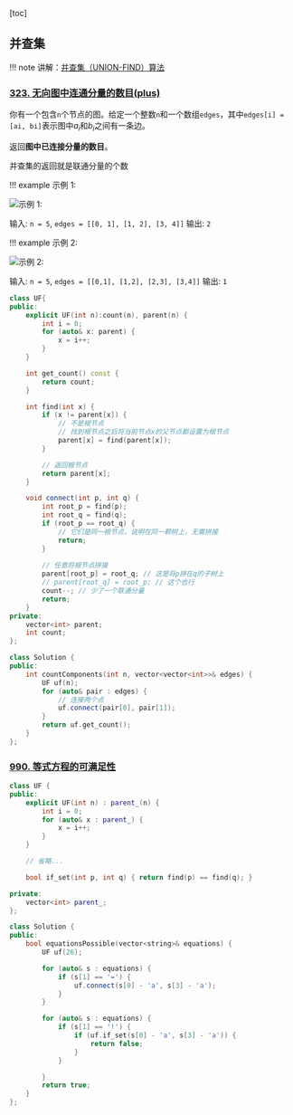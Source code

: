 [toc]

## 并查集

!!! note 讲解：[并查集（UNION-FIND）算法](https://labuladong.github.io/algo/di-yi-zhan-da78c/shou-ba-sh-03a72/bing-cha-j-323f3/)

### [323. 无向图中连通分量的数目(plus)](https://leetcode.cn/problems/number-of-connected-components-in-an-undirected-graph/description/)

你有一个包含`n`个节点的图。给定一个整数`n`和一个数组`edges`，其中`edges[i] = [ai, bi]`表示图中$a_i$和$b_i$之间有一条边。

返回**图中已连接分量的数目**。

并查集的返回就是联通分量的个数

!!! example 示例 1:

![示例 1:](https://assets.leetcode.com/uploads/2021/03/14/conn1-graph.jpg)

输入: `n = 5`, `edges = [[0, 1], [1, 2], [3, 4]]`
输出: `2`

!!! example 示例 2:


![示例 2:](https://assets.leetcode.com/uploads/2021/03/14/conn2-graph.jpg)

输入: `n = 5`, `edges = [[0,1], [1,2], [2,3], [3,4]]`
输出: `1`

```cpp
class UF{
public:
    explicit UF(int n):count(n), parent(n) {
        int i = 0;
        for (auto& x: parent) {
            x = i++;
        }
    }

    int get_count() const {
        return count;
    }

    int find(int x) {
        if (x != parent[x]) {
            // 不是根节点
            // 找到根节点之后将当前节点x的父节点都设置为根节点
            parent[x] = find(parent[x]);
        }

        // 返回根节点
        return parent[x];
    }

    void connect(int p, int q) {
        int root_p = find(p);
        int root_q = find(q);
        if (root_p == root_q) {
            // 它们是同一根节点，说明在同一颗树上，无需拼接
            return;
        }
        
        // 任意将根节点拼接
        parent[root_p] = root_q; // 这是将p拼在q的子树上
        // parent[root_q] = root_p; // 这个也行
        count--; // 少了一个联通分量
        return;
    }
private:
    vector<int> parent;
    int count;
};

class Solution {
public:
    int countComponents(int n, vector<vector<int>>& edges) {
        UF uf(n);
        for (auto& pair : edges) {
            // 连接两个点
            uf.connect(pair[0], pair[1]);
        }
        return uf.get_count();
    }
};
```

### [990. 等式方程的可满足性](https://leetcode.cn/problems/satisfiability-of-equality-equations/)

```cpp
class UF {
public:
    explicit UF(int n) : parent_(n) {
        int i = 0;
        for (auto& x : parent_) {
            x = i++;
        }
    }

    // 省略...

    bool if_set(int p, int q) { return find(p) == find(q); }

private:
    vector<int> parent_;
};

class Solution {
public:
    bool equationsPossible(vector<string>& equations) {
        UF uf(26);

        for (auto& s : equations) {
            if (s[1] == '=') {
                uf.connect(s[0] - 'a', s[3] - 'a');
            }
        }

        for (auto& s : equations) {
            if (s[1] == '!') {
                if (uf.if_set(s[0] - 'a', s[3] - 'a')) {
                    return false;
                }
            }

        }
        return true;
    }
};
```